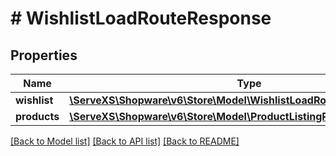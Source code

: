 # # WishlistLoadRouteResponse

## Properties

Name | Type | Description | Notes
------------ | ------------- | ------------- | -------------
**wishlist** | [**\ServeXS\Shopware\v6\Store\Model\WishlistLoadRouteResponseWishlist**](WishlistLoadRouteResponseWishlist.md) |  | [optional]
**products** | [**\ServeXS\Shopware\v6\Store\Model\ProductListingResult[]**](ProductListingResult.md) |  | [optional]

[[Back to Model list]](../../README.md#models) [[Back to API list]](../../README.md#endpoints) [[Back to README]](../../README.md)
